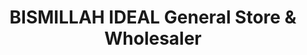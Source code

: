 ---
title: "BISMILLAH IDEAL General Store & Wholesaler"
url: /karachi/bismillah-ideal-general-store-und-wholesaler/
shop: Allgemein
---